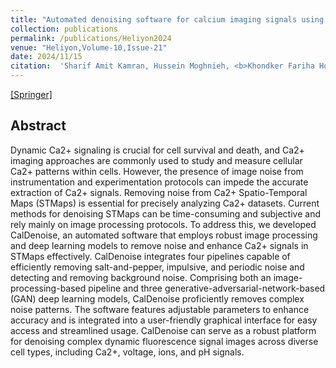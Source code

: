 ```yaml
---
title: "Automated denoising software for calcium imaging signals using deep learning"
collection: publications
permalink: /publications/Heliyon2024
venue: "Heliyon,Volume-10,Issue-21"
date: 2024/11/15
citation:  'Sharif Amit Kamran, Hussein Moghnieh, <b>Khondker Fariha Hossain</b>, Allison Bartlett, Alireza Tavakkoli, Bernard T Drumm, Kenton M Sanders, Salah A Baker'
---
```

[[Springer]](https://www.cell.com/heliyon/fulltext/S2405-8440(24)15605-8)

## Abstract
Dynamic Ca2+ signaling is crucial for cell survival and death, and Ca2+ imaging approaches are commonly used to study and measure cellular Ca2+ patterns within cells. However, the presence of image noise from instrumentation and experimentation protocols can impede the accurate extraction of Ca2+ signals. Removing noise from Ca2+ Spatio-Temporal Maps (STMaps) is essential for precisely analyzing Ca2+ datasets. Current methods for denoising STMaps can be time-consuming and subjective and rely mainly on image processing protocols. To address this, we developed CalDenoise, an automated software that employs robust image processing and deep learning models to remove noise and enhance Ca2+ signals in STMaps effectively. CalDenoise integrates four pipelines capable of efficiently removing salt-and-pepper, impulsive, and periodic noise and detecting and removing background noise. Comprising both an image-processing-based pipeline and three generative-adversarial-network-based (GAN) deep learning models, CalDenoise proficiently removes complex noise patterns. The software features adjustable parameters to enhance accuracy and is integrated into a user-friendly graphical interface for easy access and streamlined usage.
CalDenoise can serve as a robust platform for denoising complex dynamic fluorescence signal images across diverse cell types, including Ca2+, voltage, ions, and pH signals.